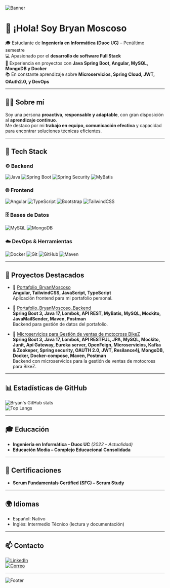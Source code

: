 <!-- Banner -->
![Banner](https://capsule-render.vercel.app/api?type=waving&color=ff0000&height=200&section=header&text=Bryan%20Moscoso%20Oria&fontSize=40&fontColor=ffffff&animation=fadeIn&fontAlignY=35)

# 👋 ¡Hola! Soy Bryan Moscoso

🎓 Estudiante de **Ingeniería en Informática (Duoc UC)** – Penúltimo semestre  
💻 Apasionado por el **desarrollo de software Full Stack**  
🚀 Experiencia en proyectos con **Java Spring Boot, Angular, MySQL, MongoDB y Docker**  
📚 En constante aprendizaje sobre **Microservicios, Spring Cloud, JWT, OAuth2.0, y DevOps**

---

## 👨‍💻 Sobre mí
Soy una persona **proactiva, responsable y adaptable**, con gran disposición al **aprendizaje continuo**.  
Me destaco por mi **trabajo en equipo, comunicación efectiva** y capacidad para encontrar soluciones técnicas eficientes.  

---

## 🔧 Tech Stack

### ⚙️ Backend
![Java](https://img.shields.io/badge/Java%2017-ED8B00?style=for-the-badge&logo=java&logoColor=white)
![Spring Boot](https://img.shields.io/badge/Spring%20Boot-000000?style=for-the-badge&logo=springboot&logoColor=6DB33F)
![Spring Security](https://img.shields.io/badge/Spring%20Security-6DB33F?style=for-the-badge&logo=springsecurity&logoColor=white)
![MyBatis](https://img.shields.io/badge/MyBatis-000000?style=for-the-badge)

### 🌐 Frontend
![Angular](https://img.shields.io/badge/Angular-DC143C?style=for-the-badge&logo=angular&logoColor=white)
![TypeScript](https://img.shields.io/badge/TypeScript-3178C6?style=for-the-badge&logo=typescript&logoColor=white)
![Bootstrap](https://img.shields.io/badge/Bootstrap-563D7C?style=for-the-badge&logo=bootstrap&logoColor=white)
![TailwindCSS](https://img.shields.io/badge/TailwindCSS-38B2AC?style=for-the-badge&logo=tailwindcss&logoColor=white)

### 🗄️ Bases de Datos
![MySQL](https://img.shields.io/badge/MySQL-005C84?style=for-the-badge&logo=mysql&logoColor=white)
![MongoDB](https://img.shields.io/badge/MongoDB-4EA94B?style=for-the-badge&logo=mongodb&logoColor=white)

### ☁️ DevOps & Herramientas
![Docker](https://img.shields.io/badge/Docker-2496ED?style=for-the-badge&logo=docker&logoColor=white)
![Git](https://img.shields.io/badge/Git-F05032?style=for-the-badge&logo=git&logoColor=white)
![GitHub](https://img.shields.io/badge/GitHub-181717?style=for-the-badge&logo=github&logoColor=white)
![Maven](https://img.shields.io/badge/Maven-C71A36?style=for-the-badge&logo=apachemaven&logoColor=white)


---

## 🚀 Proyectos Destacados

- 📌 [Portafolio_BryanMoscoso](https://github.com/1Bryvn/Portafolio_BryanMoscoso)  
  **Angular, TailwindCSS, JavaScript, TypeScript**  
  Aplicación frontend para mi portafolio personal.  

- 📌 [Portafolio_BryanMoscoso_Backend](https://github.com/1Bryvn/Portafolio_BryanMoscoso_Backend)  
  **Spring Boot 3, Java 17, Lombok, API REST, MyBatis, MySQL, Mockito, JavaMailSender, Maven, Postman**  
  Backend para gestión de datos del portafolio.

- 📌 [Microservicios para Gestión de ventas de motocross BikeZ](https://github.com/1Bryvn/BikeZ-Microservices-)  
  **Spring Boot 3, Java 17, Lombok, API RESTFUL, JPA, MySQL, Mockito, Junit, Api Gateway, Eureka server, OpenFeign, Microservicios, Kafka & Zookeper, Spring security, OAUTH 2.0, JWT,  Resilance4j, MongoDB, Docker, Docker-compose, Maven, Postman**  
  Backend con microservicios para la gestión de ventas de motocross para BikeZ.  

---

## 📊 Estadísticas de GitHub

![Bryan's GitHub stats](https://github-readme-stats.vercel.app/api?username=1Bryvn&show_icons=true&theme=radical&hide_border=true&title_color=ff0000&icon_color=ff0000)  
![Top Langs](https://github-readme-stats.vercel.app/api/top-langs/?username=1Bryvn&layout=compact&theme=radical&hide_border=true&title_color=ff0000)

---

## 🎓 Educación
- **Ingeniería en Informática – Duoc UC** *(2022 – Actualidad)*  
- **Educación Media – Complejo Educacional Consolidada**

---

## 📜 Certificaciones
- **Scrum Fundamentals Certified (SFC) – Scrum Study**

---

## 🌍 Idiomas
- Español: Nativo  
- Inglés: Intermedio Técnico (lectura y documentación)  

---

## 📫 Contacto
[![LinkedIn](https://img.shields.io/badge/LinkedIn-0077B5?style=for-the-badge&logo=linkedin&logoColor=white)](www.linkedin.com/in/bryan-moscoso-oria)  
[![Correo](https://img.shields.io/badge/Gmail-D14836?style=for-the-badge&logo=gmail&logoColor=white)](mailto:4lan.bmo@gmail.com)  

---

<!-- Footer -->
![Footer](https://capsule-render.vercel.app/api?type=waving&color=ff0000&height=120&section=footer)
